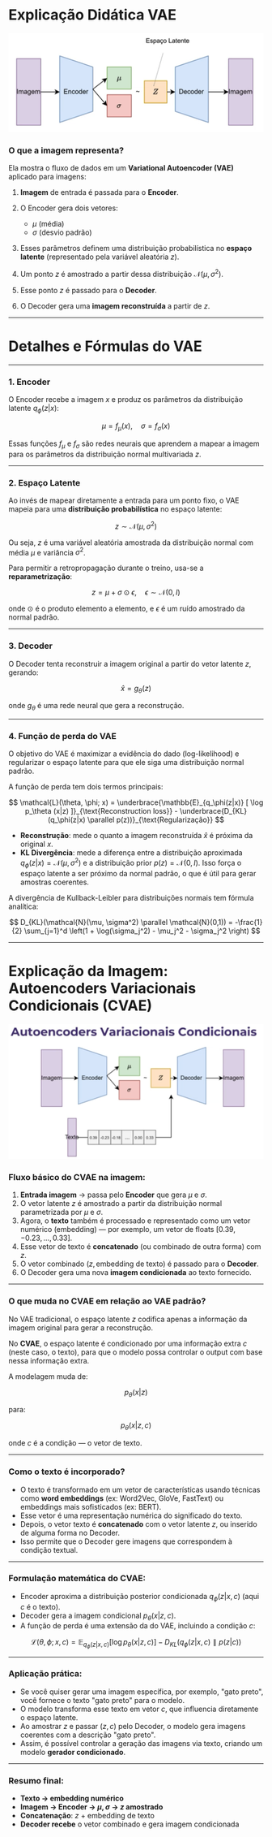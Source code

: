 # Explicação Didática VAE

![GAN-GENERATOR](VAEs_exemple.png)

### O que a imagem representa?

Ela mostra o fluxo de dados em um **Variational Autoencoder (VAE)** aplicado para imagens:

1. **Imagem** de entrada é passada para o **Encoder**.
2. O Encoder gera dois vetores:

   * $\mu$ (média)
   * $\sigma$ (desvio padrão)
3. Esses parâmetros definem uma distribuição probabilística no **espaço latente** (representado pela variável aleatória $z$).
4. Um ponto $z$ é amostrado a partir dessa distribuição $\mathcal{N}(\mu, \sigma^2)$.
5. Esse ponto $z$ é passado para o **Decoder**.
6. O Decoder gera uma **imagem reconstruída** a partir de $z$.

---

# Detalhes e Fórmulas do VAE

---

### 1. **Encoder**

O Encoder recebe a imagem $x$ e produz os parâmetros da distribuição latente $q_\phi(z|x)$:

$$
\mu = f_\mu(x), \quad \sigma = f_\sigma(x)
$$

Essas funções $f_\mu$ e $f_\sigma$ são redes neurais que aprendem a mapear a imagem para os parâmetros da distribuição normal multivariada $z$.

---

### 2. **Espaço Latente**

Ao invés de mapear diretamente a entrada para um ponto fixo, o VAE mapeia para uma **distribuição probabilística** no espaço latente:

$$
z \sim \mathcal{N}(\mu, \sigma^2)
$$

Ou seja, $z$ é uma variável aleatória amostrada da distribuição normal com média $\mu$ e variância $\sigma^2$.

Para permitir a retropropagação durante o treino, usa-se a **reparametrização**:

$$
z = \mu + \sigma \odot \epsilon, \quad \epsilon \sim \mathcal{N}(0, I)
$$

onde $\odot$ é o produto elemento a elemento, e $\epsilon$ é um ruído amostrado da normal padrão.

---

### 3. **Decoder**

O Decoder tenta reconstruir a imagem original a partir do vetor latente $z$, gerando:

$$
\hat{x} = g_\theta(z)
$$

onde $g_\theta$ é uma rede neural que gera a reconstrução.

---

### 4. **Função de perda do VAE**

O objetivo do VAE é maximizar a evidência do dado (log-likelihood) e regularizar o espaço latente para que ele siga uma distribuição normal padrão.

A função de perda tem dois termos principais:

$$
\mathcal{L}(\theta, \phi; x) = \underbrace{\mathbb{E}_{q_\phi(z|x)} [ \log p_\theta (x|z) ]}_{\text{Reconstruction loss}} - \underbrace{D_{KL}(q_\phi(z|x) \parallel p(z))}_{\text{Regularização}}
$$

* **Reconstrução**: mede o quanto a imagem reconstruída $\hat{x}$ é próxima da original $x$.
* **KL Divergência**: mede a diferença entre a distribuição aproximada $q_\phi(z|x) = \mathcal{N}(\mu, \sigma^2)$ e a distribuição prior $p(z) = \mathcal{N}(0, I)$. Isso força o espaço latente a ser próximo da normal padrão, o que é útil para gerar amostras coerentes.

A divergência de Kullback-Leibler para distribuições normais tem fórmula analítica:

$$
D_{KL}(\mathcal{N}(\mu, \sigma^2) \parallel \mathcal{N}(0,1)) = -\frac{1}{2} \sum_{j=1}^d \left(1 + \log(\sigma_j^2) - \mu_j^2 - \sigma_j^2 \right)
$$

---

# Explicação da Imagem: Autoencoders Variacionais Condicionais (CVAE)

![GAN-GENERATOR-2](VAEs_conditional_exemple.png)


### Fluxo básico do CVAE na imagem:

1. **Entrada imagem** → passa pelo **Encoder** que gera $\mu$ e $\sigma$.
2. O vetor latente $z$ é amostrado a partir da distribuição normal parametrizada por $\mu$ e $\sigma$.
3. Agora, o **texto** também é processado e representado como um vetor numérico (embedding) — por exemplo, um vetor de floats $[0.39, -0.23, \ldots, 0.33]$.
4. Esse vetor de texto é **concatenado** (ou combinado de outra forma) com $z$.
5. O vetor combinado $(z, \text{embedding de texto})$ é passado para o **Decoder**.
6. O Decoder gera uma nova **imagem condicionada** ao texto fornecido.

---

### O que muda no CVAE em relação ao VAE padrão?

No VAE tradicional, o espaço latente $z$ codifica apenas a informação da imagem original para gerar a reconstrução.

No **CVAE**, o espaço latente é condicionado por uma informação extra $c$ (neste caso, o texto), para que o modelo possa controlar o output com base nessa informação extra.

A modelagem muda de:

$$
p_\theta(x|z)
$$

para:

$$
p_\theta(x|z, c)
$$

onde $c$ é a condição — o vetor de texto.

---

### Como o texto é incorporado?

* O texto é transformado em um vetor de características usando técnicas como **word embeddings** (ex: Word2Vec, GloVe, FastText) ou embeddings mais sofisticados (ex: BERT).
* Esse vetor é uma representação numérica do significado do texto.
* Depois, o vetor texto é **concatenado** com o vetor latente $z$, ou inserido de alguma forma no Decoder.
* Isso permite que o Decoder gere imagens que correspondem à condição textual.

---

### Formulação matemática do CVAE:

* Encoder aproxima a distribuição posterior condicionada $q_\phi(z|x, c)$ (aqui $c$ é o texto).
* Decoder gera a imagem condicional $p_\theta(x|z, c)$.
* A função de perda é uma extensão da do VAE, incluindo a condição $c$:

$$
\mathcal{L}(\theta, \phi; x, c) = \mathbb{E}_{q_\phi(z|x, c)} [ \log p_\theta(x|z, c)] - D_{KL}(q_\phi(z|x, c) \parallel p(z|c))
$$

---

### Aplicação prática:

* Se você quiser gerar uma imagem específica, por exemplo, "gato preto", você fornece o texto "gato preto" para o modelo.
* O modelo transforma esse texto em vetor $c$, que influencia diretamente o espaço latente.
* Ao amostrar $z$ e passar $(z, c)$ pelo Decoder, o modelo gera imagens coerentes com a descrição "gato preto".
* Assim, é possível controlar a geração das imagens via texto, criando um modelo **gerador condicionado**.

---

### Resumo final:

* **Texto → embedding numérico**
* **Imagem → Encoder → $\mu, \sigma$ → $z$ amostrado**
* **Concatenação**: $z$ + embedding de texto
* **Decoder recebe** o vetor combinado e gera imagem condicionada